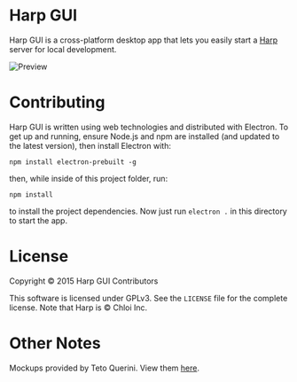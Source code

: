 Harp GUI
========

Harp GUI is a cross-platform desktop app that lets you easily start a [Harp](http://harpjs.com/) server for local development.

![Preview](http://i.imgur.com/3hMM2pL.gif)

Contributing
============

Harp GUI is written using web technologies and distributed with Electron. To get up and running, ensure Node.js and npm are installed (and updated to the latest version), then install Electron with:

    npm install electron-prebuilt -g

then, while inside of this project folder, run:

    npm install

to install the project dependencies. Now just run `electron .` in this directory to start the app.

License
=======

Copyright © 2015 Harp GUI Contributors

This software is licensed under GPLv3. See the `LICENSE` file for the complete license. Note that Harp is © Chloi Inc.

Other Notes
===========

Mockups provided by Teto Querini. View them [here](https://drive.google.com/folderview?id=0BwfNEizpnybJVGQ4T1UxMlIwQUU&usp=sharing).
